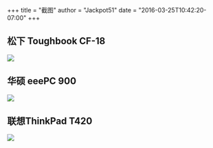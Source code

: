 +++
title = "截图"
author = "Jackpot51"
date = "2016-03-25T10:42:20-07:00"
+++

## 松下 Toughbook CF-18
<img class="img-responsive" src="/img/hardware/panasonic-toughbook-cf18.png"/>

## 华硕 eeePC 900
<img class="img-responsive" src="/img/hardware/asus-eepc-900.png"/>

## 联想ThinkPad T420
<img class="img-responsive" src="/img/hardware/thinkpad-t420.png"/>
